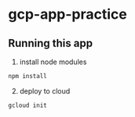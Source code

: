 # gcp-app-practice

## Running this app

1. install node modules
``` bash
npm install
```

2. deploy to cloud
``` bash
gcloud init
